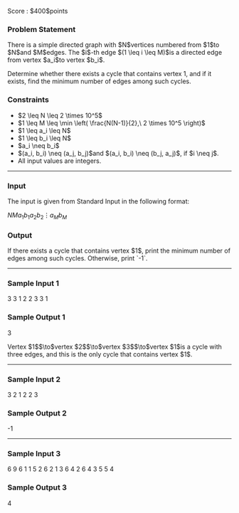 
<div>

<span>

<span>

<p>
Score : $400$points
</p>

<div>

<section>

### **Problem Statement**

<p>
There is a simple directed graph with $N$vertices numbered from $1$to $N$and $M$edges. The $i$-th edge $(1 \leq i \leq M)$is a directed edge from vertex $a_i$to vertex $b_i$.

Determine whether there exists a cycle that contains vertex $1$, and if it exists, find the minimum number of edges among such cycles.
</p>

</section>

</div>

<div>

<section>

### **Constraints**

<ul>

<li>
$2 \leq N \leq 2 \times 10^5$
</li>

<li>
$1 \leq M \leq \min \left( \frac{N(N-1)}{2},\ 2 \times 10^5 \right)$
</li>

<li>
$1 \leq a_i \leq N$
</li>

<li>
$1 \leq b_i \leq N$
</li>

<li>
$a_i \neq b_i$
</li>

<li>
$(a_i, b_i) \neq (a_j, b_j)$and $(a_i, b_i) \neq (b_j, a_j)$, if $i \neq j$.
</li>

<li>
All input values are integers.
</li>

</ul>

</section>

</div>

---

<div>

<div>

<section>

### **Input**

<p>
The input is given from Standard Input in the following format:
</p>

<div>

$N$$M$$a_1$$b_1$$a_2$$b_2$$\vdots$$a_M$$b_M$
</div>

</section>

</div>

<div>

<section>

### **Output**

<p>
If there exists a cycle that contains vertex $1$, print the minimum number of edges among such cycles. Otherwise, print `-1`.
</p>

</section>

</div>

</div>

---

<div>

<section>

### **Sample Input 1**

<div>

3 3
1 2
2 3
3 1

</div>

</section>

</div>

<div>

<section>

### **Sample Output 1**

<div>

3

</div>

<p>
Vertex $1$$\to$vertex $2$$\to$vertex $3$$\to$vertex $1$is a cycle with three edges, and this is the only cycle that contains vertex $1$.
</p>

</section>

</div>

---

<div>

<section>

### **Sample Input 2**

<div>

3 2
1 2
2 3

</div>

</section>

</div>

<div>

<section>

### **Sample Output 2**

<div>

-1

</div>

</section>

</div>

---

<div>

<section>

### **Sample Input 3**

<div>

6 9
6 1
1 5
2 6
2 1
3 6
4 2
6 4
3 5
5 4

</div>

</section>

</div>

<div>

<section>

### **Sample Output 3**

<div>

4

</div>

</section>

</div>

</span>

</span>

</div>
